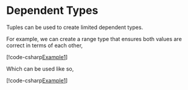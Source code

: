 # Dependent Types

Tuples can be used to create limited dependent types.

For example, we can create a range type that ensures both values are correct
in terms of each other,

[!code-csharp[Example1](../../Tuxedo.SourceGenerator.Tests/SafeRangeExample.cs#DependentTypeExample)]

Which can be used like so,

[!code-csharp[Example1](../../Tuxedo.SourceGenerator.Tests/SafeRangeExample.cs#DependentTypeUsage)]
